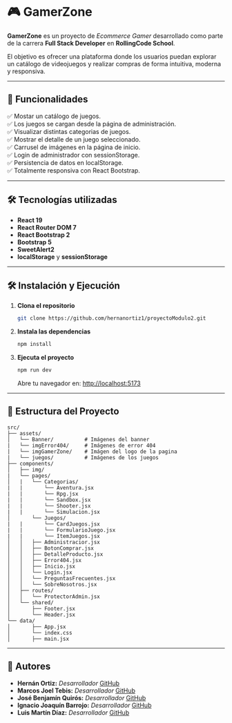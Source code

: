 <!-- # 🎮 GamerZone

**GamerZone** es un proyecto de _Ecommerce Gamer_ desarrollado como parte de la carrera **Full Stack Developer** en **RollingCode School**.

El objetivo es ofrecer una plataforma donde los usuarios puedan explorar un catálogo de videojuegos y realizar compras de forma intuitiva, moderna y responsiva.

---

## 🚀 Tecnologías utilizadas

- 🧱 HTML  
- 🎨 CSS  
- 💻 JavaScript  
- 🎯 Bootstrap  
- ⚛️ React  
- 🌐 Node.js  
- 🧰 Git & GitHub  

---

## 👨‍💻 Equipo de desarrollo

- Hernán Ortiz  
- Marcos Joel Tebis  
- José Benjamín Quirós  
- Ignacio Joaquín Barrojo  
- Luis Martín Díaz  

---

## 📦 Instalación del proyecto

1. Cloná el repositorio:
   ```bash
   git clone https://github.com/hernanortiz1/proyectoModulo2.git -->
# 🎮 GamerZone

<!-- Aplicación web que permite **crear, listar, editar y eliminar recetas**, con autenticación de administrador, utilizando **React, React Router, React Bootstrap y localStorage**. -->
**GamerZone** es un proyecto de _Ecommerce Gamer_ desarrollado como parte de la carrera **Full Stack Developer** en **RollingCode School**.

El objetivo es ofrecer una plataforma donde los usuarios puedan explorar un catálogo de videojuegos y realizar compras de forma intuitiva, moderna y responsiva.

---

## 🚀 Funcionalidades

✅ Mostar un catálogo de juegos.  
✅ Los juegos se cargan desde la página de administración.  
✅ Visualizar distintas categorias de juegos.  
✅ Mostrar el detalle de un juego seleccionado.  
✅ Carrusel de imágenes en la página de inicio.  
✅ Login de administrador con sessionStorage.  
✅ Persistencia de datos en localStorage.  
✅ Totalmente responsiva con React Bootstrap.

---

## 🛠️ Tecnologías utilizadas

- **React 19**
- **React Router DOM 7**
- **React Bootstrap 2**
- **Bootstrap 5**
- **SweetAlert2**
- **localStorage** y **sessionStorage**

---
## **🛠 Instalación y Ejecución**  

1. **Clona el repositorio**  
   ```bash
   git clone https://github.com/hernanortiz1/proyectoModulo2.git
   ```

2. **Instala las dependencias**  
   ```bash
   npm install
   ```

3. **Ejecuta el proyecto**  
   ```bash
   npm run dev
   ```
   Abre tu navegador en: [http://localhost:5173](http://localhost:5173)  

---

## **📂 Estructura del Proyecto**  
```
src/
├── assets/
│   └── Banner/          # Imágenes del banner
|   └── imgError404/     # Imágenes de error 404
|   └── imgGamerZone/    # Imágen del logo de la pagina
|   └── juegos/          # Imágenes de los juegos
├── components/
│   ├── img/
|   └── pages/
│   |   └── Categorias/
|   |       └── Aventura.jsx
|   |       └── Rpg.jsx
|   |       └── Sandbox.jsx
|   |       └── Shooter.jsx
|   |       └── Simulacion.jsx
│       └── Juegos/
|   |       └── CardJuegos.jsx
|   |       └── FormularioJuego.jsx
|   |       └── ItemJuegos.jsx
│   │   ├── Administracior.jsx
│   │   ├── BotonComprar.jsx
│   │   ├── DetalleProducto.jsx
│   │   ├── Error404.jsx
│   │   ├── Inicio.jsx
│   │   └── Login.jsx
│   │   └── PreguntasFrecuentes.jsx
│   │   └── SobreNosotros.jsx
│   ├── routes/
│   │   └── ProtectorAdmin.jsx
│   └── shared/
│       ├── Footer.jsx
│       └── Header.jsx
└── data/
│       ├── App.jsx
│       └── index.css
│       ├── main.jsx
```

---

## 👤 Autores

- **Hernán Ortiz:** *Desarrollador*
  [GitHub](https://github.com/hernanortiz1)
- **Marcos Joel Tebis:** *Desarrollador*
  [GitHub](https://github.com/KR3RULIE)
- **José Benjamín Quirós:** *Desarrollador*
  [GitHub]()
- **Ignacio Joaquín Barrojo:** *Desarrollador*
  [GitHub](https://github.com/TucuNacho)
- **Luis Martín Díaz:** *Desarrollador*
  [GitHub](https://github.com/LuchoMD)